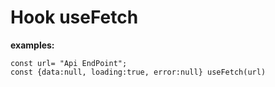# **Hook useFetch**

**examples:**

```
const url= "Api EndPoint";
const {data:null, loading:true, error:null} useFetch(url)
```

